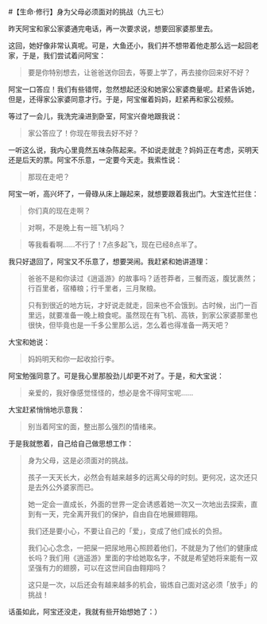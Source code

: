 #【生命⋅修行】身为父母必须面对的挑战（九三七）

昨天阿宝和家公家婆通完电话，再一次要求说，想要回家婆那里去。

这回，她好像非常认真呢。可是，大鱼还小，我们并不想带着他走那么远一起回老家，于是，我们尝试着问阿宝：

> 要是你特别想去，让爸爸送你回去，等要上学了，再去接你回来好不好？

阿宝一口答应！我们有些错愕，忽然想起还没和她家公家婆商量呢。赶紧告诉她，但是，还得家公家婆同意才行。于是，阿宝催着妈妈，赶紧再和家公视频。

等过了一会儿，我洗完澡进到卧室，阿宝兴奋地跟我说：

> 家公答应了！你现在带我去好不好？

一听这么说，我内心里竟然五味杂陈起来。不如说走就走？妈妈正在考虑，买明天还是后天的票。阿宝不乐意，一定要今天走。我索性说：

> 那现在走吧？

阿宝一听，高兴坏了，一骨碌从床上蹦起来，就想要跟着我出门。大宝连忙拦住：

> 你们真的现在走啊？

> 对啊，不是晚上有一班飞机吗？

> 等我看看啊……不行了！7点多起飞，现在已经8点半了。

我只好退回了，阿宝又不乐意了，想要哭闹。我赶紧和她讲道理：

> 爸爸不是和你读过《逍遥游》的故事吗？适苍莽者，三餐而返，腹犹裹然；行百里者，宿椿粮；行千里者，三月聚粮。
>
> 只有到很近的地方玩，才好说走就走，回来也不会饿到。古时候，出门一百里远，就要准备一晚上粮食呢。虽然现在有飞机、高铁，到家公家婆那里也很快，但毕竟也是一千多公里那么远，怎么着也得准备一两天吧？

大宝和她说：

> 妈妈明天和你一起收拾行李。

阿宝勉强同意了。可是我心里那股劲儿却更不对了。于是，和大宝说：

> 亲爱的，我好像感觉怪怪的，想必是舍不得阿宝呢……

大宝赶紧悄悄地示意我：

> 别当着阿宝的面，整出那么强烈的情绪来。

于是我就憋着，自己给自己做思想工作：

> 身为父母，这是必须面对的挑战。
>
> 孩子一天天长大，必然会有越来越多的远离父母的时刻。更何况，这次还只是去外公外婆家而已。
>
> 她一定会一直成长，外面的世界一定会诱惑着她一次又一次地出去探索，直到有一天，完全离开我们的保护，自由自在地展翅翱翔。
>
> 我们还是要小心，不要让自己的「爱」，变成了他们成长的负担。
>
> 我们心心念念，一把屎一把尿地用心照顾着他们，不就是为了他们的健康成长吗？我们用《逍遥游》里面的字给她取名字，不就是希望她将来能有一双坚强有力的翅膀，可以在这世间自由翱翔吗？
>
> 这只是一次，以后还会有越来越多的机会，锻炼自己面对这必须「放手」的挑战！

话虽如此，阿宝还没走，我就有些开始想她了：）